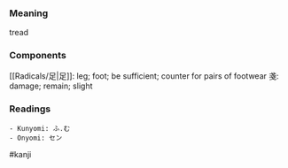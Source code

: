 ### Meaning

tread

### Components

[[Radicals/足|足]]: leg; foot; be sufficient; counter for pairs of footwear 戔: damage; remain; slight

### Readings

```
- Kunyomi: ふ.む
- Onyomi: セン
```

#kanji